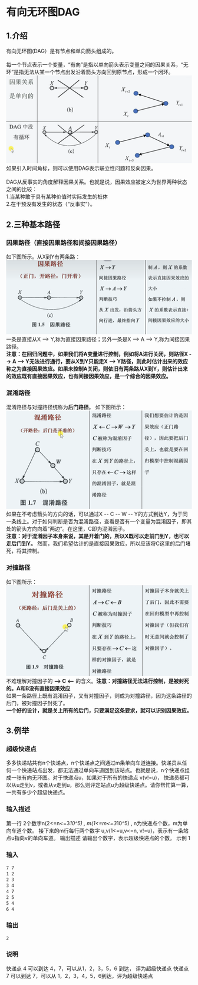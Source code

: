 # 有向无环图DAG
## 1.介绍
有向无环图(DAG）是有节点和单向箭头组成的。\
\
每一个节点表示一个变量，“有向”是指以单向箭头表示变量之间的因果关系，“无环”是指无法从某一个节点出发沿着箭头方向回到原节点，形成一个闭环。
![image](https://github.com/StrayerSQH/Learning/blob/main/%E7%AE%97%E6%B3%95/PHOTO/DAG_0.png)
如果引入时间角标，则可以使用DAG表示联立性问题和反向因果。\
\
DAG从反事实的角度解释因果关系。也就是说，因果效应被定义为世界两种状态之间的比较：\
1.当某种敢于具有某种价值时实际发生的桩体\
2.在干预没有发生的状态（“反事实”）。
## 2.三种基本路径
### 因果路径（直接因果路径和间接因果路径）
如下图所示。从X到Y有两条路：
![image](https://github.com/StrayerSQH/Learning/blob/main/%E7%AE%97%E6%B3%95/PHOTO/DAG_1.png)
一条是直接从X --> Y,称为直接因果路径；另外一条是X --> A --> Y,称为间接因果路径。\
**注意：在回归问题中，如果我们将A变量进行控制，例如将A进行关闭，则路径X --> A --> Y无法进行通行，要从X到Y只能走X --> Y路径，则此时估计出来的效应称之为直接因果效应。如果未控制A关闭，则依旧有两条路从X到Y，则估计出来的效应既有直接因果效应，也有间接因果效应，是一个综合的因果效应。** 
### 混淆路径
混淆路径与对撞路径统称为**后门路径**。
如下图所示：
![image](https://github.com/StrayerSQH/Learning/blob/main/%E7%AE%97%E6%B3%95/PHOTO/DAG_3.png)
如果在不考虑箭头的方向的话，可以通过X -- C -- W -- Y的方式到达Y，为于同一条线上。对于如何判断是否为混淆路径，查看是否有一个变量为混淆因子，即其处的箭头方向向着“两边”。在这里，C即为混淆因子。\
**注意：对于混淆因子本身来说，其是开着门的，所以X既可以走前门到Y，也可以走后门到Y。** 然而，我们希望估计的是直接因果效应，所以应该将C这里的后门堵死，将其控制。
### 对撞路径
如下图所示：
![image](https://github.com/StrayerSQH/Learning/blob/main/%E7%AE%97%E6%B3%95/PHOTO/DAG_4.png)
不难理解对撞因子的 **--> C <--** 的含义。**注意：对撞路径无法进行控制，是被封死的。A和B没有直接因果效应**
\
如果一条路径上既有混淆因子，又有对撞因子，则成为对撞路径，因为这条路径的后门，被对撞因子封死了。\
**一个好的设计，就是关上所有的后门，只要满足这条要求，就可以识别因果效应。** 
## 3.例举
### 超级快递点
多多快递站共有n个快递点，n个快递点之间通过m条单向车道连接。快递员从任何一个快递站点出发，都无法通过单向车道回到该站点。也就是说，n个快递点组成一张有向无环图。对于快递点u，如果对于所有的快递点 v(v!=u)， 快递员都可以从u走到v，或者从v走到u，那么则评定站点u为超级快递点。请你帮忙算一算，一共有多少个超级快递点。
### 输入描述
第一行 2个数字n(2<=n<=3*10^5) , m(1<=m<=3*10^5) , n为快递点个数，m为单向车道个数。
接下来的m行每行两个数字 u,v(1<=u,v<=n, v!=u)，表示有一条站点u指向v的单向车道。
输出描述
请输出个数字，表示超级快递点的个数。
示例 1
### 输入
```
7 7
1 2
2 3
3 4
4 7
2 5
5 4
6 4
```
### 输出
```
2
```
### 说明
快递点 4 可以到达 4，7，可以从1，2，3，5，6 到达， 评为超级快递点 快递点 7 可以到达 7，可以从 1，2，3，4，5，6到达，评为超级快递点

